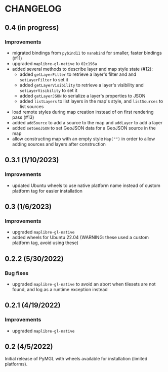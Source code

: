 # CHANGELOG

## 0.4 (in progress)

### Improvements

-   migrated bindings from `pybind11` to `nanobind` for smaller, faster bindings (#11)
-   upgraded `maplibre-gl-native` to `02c196a`
-   added several methods to describe layer and map style state (#12):
    -   added `getLayerFilter` to retrieve a layer's filter and and
        `setLayerFilter` to set it
    -   added `getLayerVisibility` to retrieve a layer's visibility and
        `setLayerVisibility` to set it
    -   added `getLayerJSON` to serialize a layer's properties to JSON
    -   added `listLayers` to list layers in the map's style, and `listSources`
        to list sources
-   load remote styles during map creation instead of on first rendering pass (#13)
-   added `addSource` to add a source to the map and `addLayer` to add a layer
-   added `setGeoJSON` to set GeoJSON data for a GeoJSON source in the map
-   allow constructing map with an empty style `Map("")` in order to allow adding
    sources and layers after construction

## 0.3.1 (1/10/2023)

### Improvements

-   updated Ubuntu wheels to use native platform name instead of custom platform
    tag for easier installation

## 0.3 (1/6/2023)

### Improvements

-   upgraded `maplibre-gl-native`
-   added wheels for Ubuntu 22.04 (WARNING: these used a custom platform tag,
    avoid using these)

## 0.2.2 (5/30/2022)

### Bug fixes

-   upgraded `maplibre-gl-native` to avoid an abort when tilesets are not found, and
    log as a runtime exception instead

## 0.2.1 (4/19/2022)

### Improvements

-   upgraded `maplibre-gl-native`

## 0.2 (4/5/2022)

Initial release of PyMGL with wheels available for installation (limited platforms).
